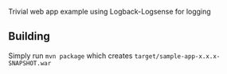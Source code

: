 
Trivial web app example using Logback-Logsense for logging 

## Building

Simply run `mvn package` which creates `target/sample-app-x.x.x-SNAPSHOT.war`

